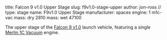 title: Falcon 9 v1.0 Upper Stage
slug: f9v1.0-stage-upper
author: jon-ross
//
type: stage
name: F9v1.0 Upper Stage
manufacturer: spacex
engine: 1 m1c-vac
mass: dry 2810
mass: wet 47100

The upper stage of the [Falcon 9 v1.0](term) launch vehicle, featuring
a single [Merlin 1C Vacuum](term) engine.
